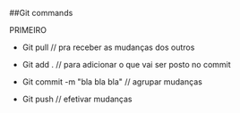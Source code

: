 ##Git commands

PRIMEIRO

- Git pull   // pra receber as mudanças dos outros 

- Git add .   // para adicionar o que vai ser posto no commit

- Git commit -m "bla bla bla"    // agrupar mudanças

- Git push   // efetivar mudanças